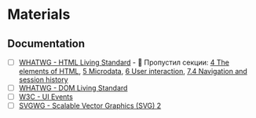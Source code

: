# Materials

## Documentation
- [ ] [WHATWG - HTML Living Standard](https://html.spec.whatwg.org/multipage) - 🚧 Пропустил секции: [4 The elements of HTML](https://html.spec.whatwg.org/multipage/#toc-semantics), [5 Microdata](https://html.spec.whatwg.org/multipage/#toc-semantics), [6 User interaction](https://html.spec.whatwg.org/multipage/#toc-editing), [7.4 Navigation and session history](https://html.spec.whatwg.org/multipage/browsing-the-web.html#navigation-and-session-history)
- [ ] [WHATWG - DOM Living Standard](https://dom.spec.whatwg.org/)
- [ ] [W3C - UI Events](https://w3c.github.io/uievents/)
- [ ] [SVGWG - Scalable Vector Graphics (SVG) 2](https://svgwg.org/svg2-draft/)
